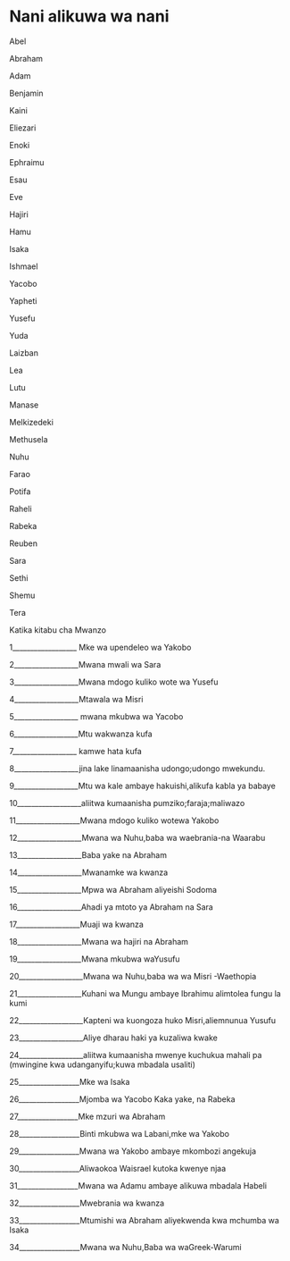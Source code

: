 <h1><span lang='swa'>Nani alikuwa wa nani </span></h1>
<p><span lang='swa'>Abel </span></p>
<p><span lang='swa'>Abraham </span></p>
<p><span lang='swa'>Adam </span></p>
<p><span lang='swa'>Benjamin </span></p>
<p><span lang='swa'>Kaini </span></p>
<p><span lang='swa'>Eliezari </span></p>
<p><span lang='swa'>Enoki </span></p>
<p><span lang='swa'>Ephraimu </span></p>
<p><span lang='swa'>Esau </span></p>
<p><span lang='swa'>Eve </span></p>
<p><span lang='swa'>Hajiri </span></p>
<p><span lang='swa'>Hamu </span></p>
<p><span lang='swa'>Isaka </span></p>
<p><span lang='swa'>Ishmael </span></p>
<p><span lang='swa'>Yacobo </span></p>
<p><span lang='swa'>Yapheti </span></p>
<p><span lang='swa'>Yusefu </span></p>
<p><span lang='swa'>Yuda </span></p>
<p><span lang='swa'>Laizban </span></p>
<p><span lang='swa'>Lea </span></p>
<p><span lang='swa'>Lutu </span></p>
<p><span lang='swa'>Manase </span></p>
<p><span lang='swa'>Melkizedeki </span></p>
<p><span lang='swa'>Methusela </span></p>
<p><span lang='swa'>Nuhu </span></p>
<p><span lang='swa'>Farao </span></p>
<p><span lang='swa'>Potifa </span></p>
<p><span lang='swa'>Raheli </span></p>
<p><span lang='swa'>Rabeka </span></p>
<p><span lang='swa'>Reuben </span></p>
<p><span lang='swa'>Sara </span></p>
<p><span lang='swa'>Sethi </span></p>
<p><span lang='swa'>Shemu </span></p>
<p><span lang='swa'>Tera </span></p>
<p><span lang='swa'>Katika kitabu cha Mwanzo </span></p>
<p><span lang='swa'>1__________________ Mke wa upendeleo wa Yakobo </span></p>
<p><span lang='swa'>2__________________Mwana mwali wa Sara </span></p>
<p><span lang='swa'>3__________________Mwana mdogo kuliko wote wa Yusefu </span></p>
<p><span lang='swa'>4__________________Mtawala wa Misri </span></p>
<p><span lang='swa'>5__________________ mwana mkubwa wa Yacobo </span></p>
<p><span lang='swa'>6__________________Mtu wakwanza kufa </span></p>
<p><span lang='swa'>7__________________ kamwe hata kufa </span></p>
<p><span lang='swa'>8__________________jina lake linamaanisha udongo;udongo mwekundu. </span></p>
<p><span lang='swa'>9__________________Mtu wa kale ambaye hakuishi&#44;alikufa kabla ya babaye </span></p>
<p><span lang='swa'>10__________________aliitwa kumaanisha pumziko;faraja;maliwazo </span></p>
<p><span lang='swa'>11__________________Mwana mdogo kuliko wotewa Yakobo </span></p>
<p><span lang='swa'>12__________________Mwana wa Nuhu&#44;baba wa waebrania-na Waarabu </span></p>
<p><span lang='swa'>13__________________Baba yake na Abraham </span></p>
<p><span lang='swa'>14__________________Mwanamke wa kwanza </span></p>
<p><span lang='swa'>15__________________Mpwa wa Abraham aliyeishi Sodoma </span></p>
<p><span lang='swa'>16__________________Ahadi ya mtoto ya Abraham na Sara </span></p>
<p><span lang='swa'>17__________________Muaji wa kwanza </span></p>
<p><span lang='swa'>18__________________Mwana wa hajiri na Abraham </span></p>
<p><span lang='swa'>19__________________Mwana mkubwa waYusufu </span></p>
<p><span lang='swa'>20__________________Mwana wa Nuhu&#44;baba wa wa Misri -Waethopia </span></p>
<p><span lang='swa'>21__________________Kuhani wa Mungu ambaye Ibrahimu alimtolea fungu la kumi </span></p>
<p><span lang='swa'>22__________________Kapteni wa kuongoza huko Misri&#44;aliemnunua Yusufu </span></p>
<p><span lang='swa'>23__________________Aliye dharau haki ya kuzaliwa kwake </span></p>
<p><span lang='swa'>24__________________aliitwa kumaanisha mwenye kuchukua mahali pa (mwingine kwa udanganyifu;kuwa mbadala usaliti) </span></p>
<p><span lang='swa'>25_________________Mke wa Isaka </span></p>
<p><span lang='swa'>26_________________Mjomba wa Yacobo Kaka yake&#44; na Rabeka </span></p>
<p><span lang='swa'>27_________________Mke mzuri wa Abraham </span></p>
<p><span lang='swa'>28_________________Binti mkubwa wa Labani&#44;mke wa Yakobo </span></p>
<p><span lang='swa'>29_________________Mwana wa Yakobo ambaye mkombozi angekuja </span></p>
<p><span lang='swa'>30_________________Aliwaokoa Waisrael kutoka kwenye njaa </span></p>
<p><span lang='swa'>31_________________Mwana wa Adamu ambaye alikuwa mbadala Habeli </span></p>
<p><span lang='swa'>32_________________Mwebrania wa kwanza </span></p>
<p><span lang='swa'>33_________________Mtumishi wa Abraham aliyekwenda kwa mchumba wa Isaka </span></p>
<p><span lang='swa'>34_________________Mwana wa Nuhu&#44;Baba wa waGreek-Warumi </span></p></div><div id='sec-16'>

